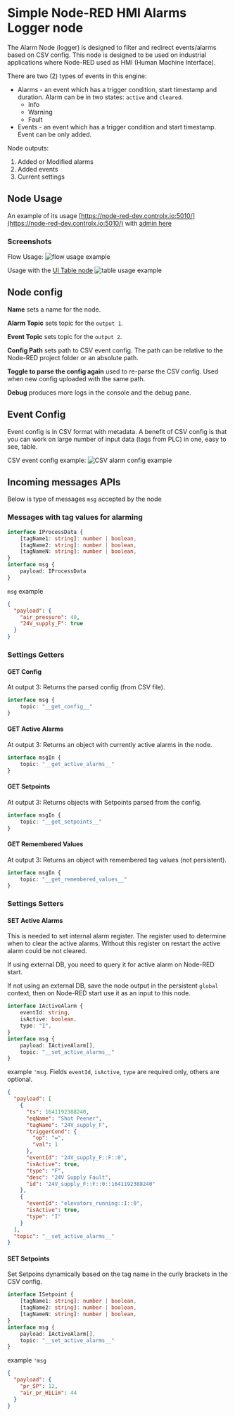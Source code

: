 # Simple Node-RED HMI Alarms Logger node

The Alarm Node (logger) is designed to filter and redirect 
events/alarms based on CSV config. This node is designed to be used on industrial 
applications where Node-RED used as HMI (Human Machine Interface).

There are two (2) types of events in this engine:
  - Alarms - an event which has a trigger condition, start timestamp and duration. Alarm can be in two states: `active` and `cleared`. 
    - Info
    - Warning
    - Fault
  - Events - an event which has a trigger condition and start timestamp. Event can be only added. 

Node outputs:
  1. Added or Modified alarms
  2. Added events
  3. Current settings

## Node Usage
An example of its usage [https://node-red-dev.controlx.io:5010/](https://node-red-dev.controlx.io:5010/)
with [admin here](https://node-red-dev.controlx.io:5010/admin/)

### Screenshots
Flow Usage:
![flow usage example](./tests/flow_usage.png)

Usage with the [UI Table node](https://flows.nodered.org/node/node-red-node-ui-table)
![table usage example](./tests/table_usage.png)

## Node config
**Name** sets a name for the node.

**Alarm Topic** sets topic for the `output 1`. 

**Event Topic** sets topic for the `output 2`.

**Config Path** sets path to CSV event config.  The path can be relative to the Node-RED project folder or 
an absolute path.

**Toggle to parse the config again** used to re-parse the CSV config. Used when new config uploaded 
with the same path.  

**Debug** produces more logs in the console and the debug pane.

## Event Config
Event config is in CSV format with metadata. A benefit of CSV config is that you can work on 
large number of input data (tags from PLC) in one, easy to see, table.

CSV event config example:
![CSV alarm config example](./tests/screenshot.png)




## Incoming messages APIs
Below is type of messages `msg` accepted by the node

### Messages with tag values for alarming
```typescript
interface IProcessData {
    [tagName1: string]: number | boolean,
    [tagName2: string]: number | boolean,
    [tagNameN: string]: number | boolean,
}
interface msg {
    payload: IProcessData
}
```

`msg` example
```json
{
  "payload": {
    "air_pressure": 40,
    "24V_supply_F": true
  }
}
```

### Settings Getters 
#### GET Config
At output 3: Returns the parsed config (from CSV file). 
```typescript
interface msg {
    topic: "__get_config__"
}
```

#### GET Active Alarms
At output 3: Returns an object with currently active alarms in the node.
```typescript
interface msgIn {
    topic: "__get_active_alarms__"
}
```
#### GET Setpoints
At output 3: Returns objects with Setpoints parsed from the config.
```typescript
interface msgIn {
    topic: "__get_setpoints__"
}
```

#### GET Remembered Values
At output 3: Returns an object with remembered tag values (not persistent).
```typescript
interface msgIn {
    topic: "__get_remembered_values__"
}
```

### Settings Setters
#### SET Active Alarms
This is needed to set internal alarm register. The register used to determine when to clear 
the active alarms. Without this register on restart the active alarm could be not cleared.

If using external DB, you  need to query it for active alarm on Node-RED start.

If not using an external DB, save the node output in the persistent `global` context, then on Node-RED 
start use it as an input to this node.

```typescript
interface IActiveAlarm {
    eventId: string,
    isActive: boolean,
    type: "I",
}
interface msg {
    payload: IActiveAlarm[],
    topic: "__set_active_alarms__"
}
```

example `'msg`. Fields `eventId`, `isActive`, `type` are required only, others are optional.
```json
{
  "payload": [
    {
      "ts": 1641192388240,
      "eqName": "Shot Peener",
      "tagName": "24V_supply_F",
      "triggerCond": {
        "op": "=",
        "val": 1
      },
      "eventId": "24V_supply_F::F::0",
      "isActive": true,
      "type": "F",
      "desc": "24V Supply Fault",
      "id": "24V_supply_F::F::0::1641192388240"
    },
    {
      "eventId": "elevators_running::I::0",
      "isActive": true,
      "type": "I"
    }
  ],
  "topic": "__set_active_alarms__"
}
```


#### SET Setpoints
Set Setpoins dynamically based on the tag name in the curly brackets in the CSV config.
```typescript
interface ISetpoint {
    [tagName1: string]: number | boolean,
    [tagName2: string]: number | boolean,
    [tagNameN: string]: number | boolean,
}
interface msg {
    payload: IActiveAlarm[],
    topic: "__set_active_alarms__"
}
```

example `'msg`
```json
{
  "payload": {
    "pr_SP": 12,
    "air_pr_HiLim": 44
  }
}
```